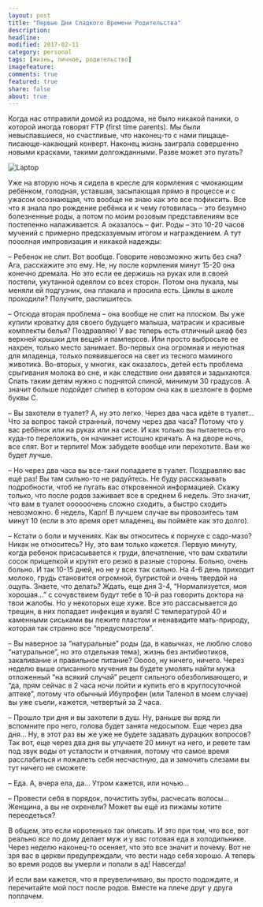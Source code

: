 ```yaml
---
layout: post
title: "Первые Дни Сладкого Времени Родительства"
description:
headline:
modified: 2017-02-11
category: personal
tags: [жизнь, личное, родительство]
imagefeature:
comments: true
featured: true
share: false
about: true
---
```


Когда нас отправили домой из роддома, не было никакой паники, о которой иногда говорят FTP (first time parents). Мы были невыспавшиеся, но счастливые, что наконец-то с нами пищаще-писающе-какающий конверт. Наконец жизнь заиграла совершенно новыми красками, такими долгожданными. Разве может это пугать?

<img style="max-width: 50vw" src="{{ site.url }}/images/you_wrong.jpg" alt="Laptop">

Уже на вторую ночь я сидела в кресле для кормления с чмокающим ребёнком, голодная, уставшая, засыпающая прямо в процессе и с ужасом осознающая, что вообще не знаю как это все пофиксить.
Все что я знала про рождение ребёнка и к чему готовилась – это безумно болезненные роды, а потом по моим розовым представлениям все постепенно налаживается. А оказалось – фиг. Роды – это 10-20 часов мучений с примерно предсказуемым итогом и награждением. А тут пооолная импровизация и никакой надежды: 

– Ребенок не спит. Вот вообще. Говорите невозможно жить без сна? Ага, расскажите это ему. Не, ну после кормления минут 15-20 она конечно дремала. Но это если ее держишь на руках или в своей постели, укутанной одеялом со всех сторон. Потом она пукала, мы меняли ей подгузник, она плакала и просила есть. Циклы в школе проходили? Получите, распишитесь.

– Отсюда вторая проблема – она вообще не спит на плоском. Вы уже купили кроватку для своего будущего малыша, матрасик и красивые комплекты белья? Поздравляю! У вас теперь есть отличный шкаф без верхней крышки для вещей и памперсов. Или просто выбросьте ее нахрен, только место занимает. Во-первых она огромная и неуютная для младенца, только появившегося на свет из тесного маминого животика. Во-вторых, у многих, как оказалось, детей есть проблема срыгивания молока во сне, и как следствие они давятся и задыхаются. Спать таким детям нужно с поднятой спиной, минимум 30 градусов. А значит больше подойдет слипер в котором она как в шезлонге в форме буквы С.

– Вы захотели в туалет? А, ну это легко. Через два часа идёте в туалет... Что за вопрос такой странный, почему через два часа? Потому что у вас ребёнок или на руках или на сисе. И как только вы пытаетесь его куда-то переложить, он начинает истошно кричать. А на дворе ночь, все спят. Вот и терпите! Мож забудете вообще или перехотите. Вам же будет лучше.

– Но через два часа вы все-таки попадаете в туалет. Поздравляю вас ещё раз! Вы там сильно-то не радуйтесь. Не буду рассказывать подробности, чтоб не пугать вас откровенной информацией. Скажу только, что после родов заживает все в среднем 6 недель. Это значит, что вам в туалет оооооочень сложно сходить, а быстро сходить невозможно. 6 недель, Карл! В лучшем случае вы провозитесь там минут 10 (если в это время орет младенец, вы поймёте как это долго).

– Кстати о боли и мучениях. Как вы относитесь к порнухе с садо-мазо? Никак не относитесь? Ну, это вам только кажется. Первую минуту, когда ребенок присасывается к груди, впечатление, что вам схватили сосок прищепкой и крутят его резко в разные стороны. Больно, очень больно. И так 10-15 дней, но не у всех так сильно. На 4-6 день приходит молоко, грудь становится огромной, бугристой и очень твердой на ощупь. Знаете, что делать? Ждать, еще дня 3-4, “Нормализуется, моя хорошая…” с сочувствием будут тебе в 10-й раз говорить доктора на твои жалобы. Но у некоторых еще хуже. Все это рассасывается до трещин, в них попадает инфекция и вуаля! С температурой 40 и каменными сиськами вы лежите пластом и ненавидите мать-природу, которая так странно все “предусмотрела”.

– Вы наверное за “натуральные” роды (да, в кавычках, не люблю слово “натуральное”, но это отдельная тема), жизнь без антибиотиков, закаливание и правильное питание? Ооооо, ну ничего, ничего. Через неделю выше описанного мучения вы будете умолять найти мужа отложенный “на всякий случай” рецепт сильного обезболивающего, и “да, прям сейчас в 2 часа ночи пойти и купить его в круглосуточной аптеке”, потому что обычный Ибупрофен (или Таленол в моем случае) вы уже съели, кажется, четвертый за 2 часа.

– Прошло три дня и вы захотели в душ. Ну, раньше вы вряд ли вспомните про него, голова будет занята недосыпом. Еще через два дня... Ну, в этот раз вы же уже не будете задавать дурацких вопросов? Так вот, еще через два дня вы улучаете 20 минут на него, и ревете там под звук воды от усталости и отчаяния, потому что самое время расслабиться и пожалеть себя несчастную, да и замочить слезами вы тут ничего не сможете.

– Еда. А, вчера ела, да... Утром кажется, или ночью...

– Провести себя в порядок, почистить зубы, расчесать волосы... Женщина, а вы не охренели? Может вы ещё из пижамы хотите переодеться?

В общем, это если коротенько так описать. И это при том, что все, вот реально _все_ по дому делает муж и у вас готовая еда в холодильнике. 
Через неделю наконец-то осеняет, что это все значит и почему. Вот не зря вас в церкви предупреждали, что вести надо себя хорошо. А теперь во время родов вы умерли и попали в ад! Навсегда!

И если вам кажется, что я преувеличиваю, вы просто подождите, и перечитайте мой пост после родов. Вместе на плече друг у друга поплачем.